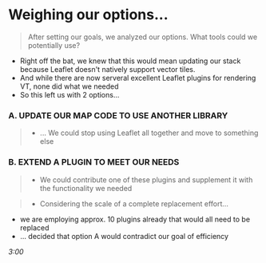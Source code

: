 # Weighing our options...
> After setting our goals, we analyzed our options.
> What tools could we potentially use?
  * Right off the bat, we knew that this would mean updating our stack because Leaflet doesn't natively support vector tiles.
  * And while there are now serveral excellent Leaflet plugins for rendering VT, none did what we needed
  * So this left us with 2 options...

### A. UPDATE OUR MAP CODE TO USE ANOTHER LIBRARY
> * ... We could stop using Leaflet all together and move to something else

### B. EXTEND A PLUGIN TO MEET OUR NEEDS
> * We could contribute one of these plugins and supplement it with the functionality we needed


> * Considering the scale of a complete replacement effort...
  - we are employing approx. 10 plugins already that would all need to be replaced
  - ... decided that option A would contradict our goal of efficiency


_3:00_
